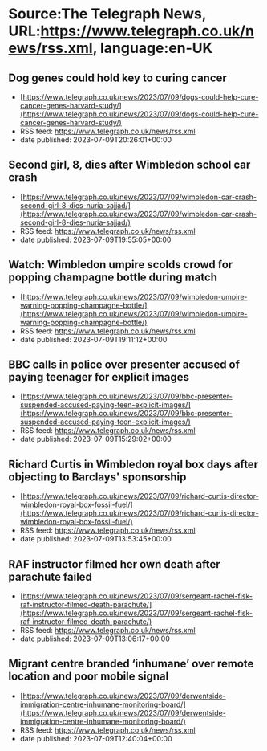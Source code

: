 # Source:The Telegraph News, URL:https://www.telegraph.co.uk/news/rss.xml, language:en-UK

## Dog genes could hold key to curing cancer
 - [https://www.telegraph.co.uk/news/2023/07/09/dogs-could-help-cure-cancer-genes-harvard-study/](https://www.telegraph.co.uk/news/2023/07/09/dogs-could-help-cure-cancer-genes-harvard-study/)
 - RSS feed: https://www.telegraph.co.uk/news/rss.xml
 - date published: 2023-07-09T20:26:01+00:00



## Second girl, 8, dies after Wimbledon school car crash
 - [https://www.telegraph.co.uk/news/2023/07/09/wimbledon-car-crash-second-girl-8-dies-nuria-sajjad/](https://www.telegraph.co.uk/news/2023/07/09/wimbledon-car-crash-second-girl-8-dies-nuria-sajjad/)
 - RSS feed: https://www.telegraph.co.uk/news/rss.xml
 - date published: 2023-07-09T19:55:05+00:00



## Watch: Wimbledon umpire scolds crowd for popping champagne bottle during match
 - [https://www.telegraph.co.uk/news/2023/07/09/wimbledon-umpire-warning-popping-champagne-bottle/](https://www.telegraph.co.uk/news/2023/07/09/wimbledon-umpire-warning-popping-champagne-bottle/)
 - RSS feed: https://www.telegraph.co.uk/news/rss.xml
 - date published: 2023-07-09T19:11:12+00:00



## BBC calls in police over presenter accused of paying teenager for explicit images
 - [https://www.telegraph.co.uk/news/2023/07/09/bbc-presenter-suspended-accused-paying-teen-explicit-images/](https://www.telegraph.co.uk/news/2023/07/09/bbc-presenter-suspended-accused-paying-teen-explicit-images/)
 - RSS feed: https://www.telegraph.co.uk/news/rss.xml
 - date published: 2023-07-09T15:29:02+00:00



## Richard Curtis in Wimbledon royal box days after objecting to Barclays' sponsorship
 - [https://www.telegraph.co.uk/news/2023/07/09/richard-curtis-director-wimbledon-royal-box-fossil-fuel/](https://www.telegraph.co.uk/news/2023/07/09/richard-curtis-director-wimbledon-royal-box-fossil-fuel/)
 - RSS feed: https://www.telegraph.co.uk/news/rss.xml
 - date published: 2023-07-09T13:53:45+00:00



## RAF instructor filmed her own death after parachute failed
 - [https://www.telegraph.co.uk/news/2023/07/09/sergeant-rachel-fisk-raf-instructor-filmed-death-parachute/](https://www.telegraph.co.uk/news/2023/07/09/sergeant-rachel-fisk-raf-instructor-filmed-death-parachute/)
 - RSS feed: https://www.telegraph.co.uk/news/rss.xml
 - date published: 2023-07-09T13:06:17+00:00



## Migrant centre branded ‘inhumane’ over remote location and poor mobile signal
 - [https://www.telegraph.co.uk/news/2023/07/09/derwentside-immigration-centre-inhumane-monitoring-board/](https://www.telegraph.co.uk/news/2023/07/09/derwentside-immigration-centre-inhumane-monitoring-board/)
 - RSS feed: https://www.telegraph.co.uk/news/rss.xml
 - date published: 2023-07-09T12:40:04+00:00



